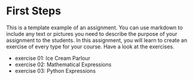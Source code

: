 # First Steps
This is a template example of an assignment. You can use markdown to include any text or pictures you need to describe the purpose of your assignment to the students. In this assignment, you will learn to create an exercise of every type for your course. Have a look at the exercises.
* exercise 01: Ice Cream Parlour
* exercise 02: Mathematical Expressions
* exercise 03: Python Expressions